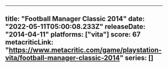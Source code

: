 
---
title: "Football Manager Classic 2014"
date: "2022-05-11T05:00:08.233Z"
releaseDate: "2014-04-11"
platforms: ["vita"]
score: 67
metacriticLink: "https://www.metacritic.com/game/playstation-vita/football-manager-classic-2014"
series: []
---
